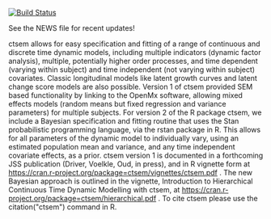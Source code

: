 
<!-- README.md is generated from README.Rmd. Please edit that file -->
[![Build Status](https://travis-ci.org/cdriveraus/ctsem.svg?branch=master)](https://travis-ci.org/cdriveraus/ctsem)

See the NEWS file for recent updates!

ctsem allows for easy specification and fitting of a range of continuous and discrete time dynamic models, including multiple indicators (dynamic factor analysis), multiple, potentially higher order processes, and time dependent (varying within subject) and time independent (not varying within subject) covariates. Classic longitudinal models like latent growth curves and latent change score models are also possible. Version 1 of ctsem provided SEM based functionality by linking to the OpenMx software, allowing mixed effects models (random means but fixed regression and variance parameters) for multiple subjects. For version 2 of the R package ctsem, we include a Bayesian specification and fitting routine that uses the Stan probabilistic programming language, via the rstan package in R. This allows for all parameters of the dynamic model to individually vary, using an estimated population mean and variance, and any time independent covariate effects, as a prior. ctsem version 1 is documented in a forthcoming JSS publication (Driver, Voelkle, Oud, in press), and in R vignette form at <https://cran.r-project.org/package=ctsem/vignettes/ctsem.pdf> . The new Bayesian approach is outlined in the vignette, Introduction to Hierarchical Continuous Time Dynamic Modelling with ctsem, at <https://cran.r-project.org/package=ctsem/hierarchical.pdf> . To cite ctsem please use the citation("ctsem") command in R.
